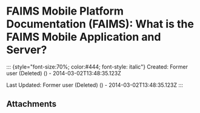 FAIMS Mobile Platform Documentation (FAIMS): What is the FAIMS Mobile Application and Server?
=============================================================================================

::: {style="font-size:70%; color:#444; font-style: italic"}
Created: Former user (Deleted) () - 2014-03-02T13:48:35.123Z

Last Updated: Former user (Deleted) () - 2014-03-02T13:48:35.123Z
:::

Attachments
-----------
